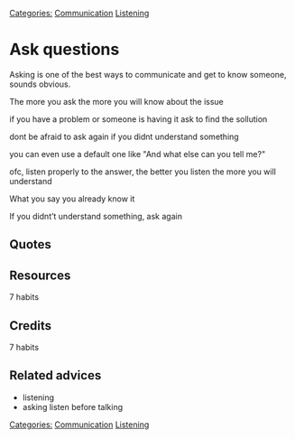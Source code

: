 [Categories:](../Categories/index.md) [Communication](../Categories/Communication.md) [Listening](../Categories/Listening.md)
# Ask questions

Asking is one of the best ways to communicate and get to know someone, sounds obvious.

The more you ask the more you will know about the issue

if you have a problem or someone is having it ask to find the sollution

dont be afraid to ask again if you didnt understand something

you can even use a default one like "And what else can you tell me?"

ofc, listen properly to the answer, the better you listen the more you will understand

What you say you already know it

If you didnt’t understand something, ask again

## Quotes

## Resources

7 habits

## Credits

7 habits

## Related advices

- listening
- asking
listen before talking

[Categories:](../Categories/index.md) [Communication](../Categories/Communication.md) [Listening](../Categories/Listening.md)
